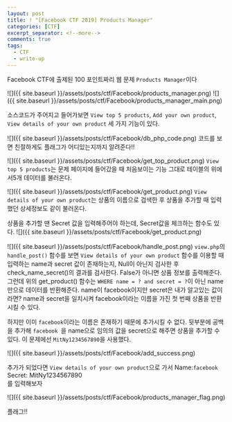 ```yaml
---
layout: post
title: ! "[Facebook CTF 2019] Products Manager"
categories: [CTF]
excerpt_separator: <!--more-->
comments: true
tags:
  - CTF
  - write-up
---
```


Facebook CTF에 출제된 100 포인트짜리 웹 문제 `Products Manager`이다

![]({{ site.baseurl }}/assets/posts/ctf/Facebook/products_manager.png)
![]({{ site.baseurl }}/assets/posts/ctf/Facebook/products_manager_main.png)

소스코드가 주어지고 들어가보면 `View top 5 products`, `Add your own product`, `View details of your own product` 세 가지 기능이 있다.<br>

![]({{ site.baseurl }}/assets/posts/ctf/Facebook/db_php_code.png)
코드를 보면 친절하게도 플래그가 어디있는지까지 알려준다!!

![]({{ site.baseurl }}/assets/posts/ctf/Facebook/get_top_product.png)
`View top 5 products`는 문제 페이지에 들어갔을 때 처음보이는 기능 그대로 테이블의 위에서5개 데이터를 불러온다.

![]({{ site.baseurl }}/assets/posts/ctf/Facebook/get_product.png)
`View details of your own product`는 상품의 이름으로 검색한 후 상품을 추가할 때 입력했던 상세정보도 같이 불러온다.


상품을 추가할 땐 Secret 값을 입력해주어야 하는데, Secret값을 체크하는 함수도 있다.
![]({{ site.baseurl }}/assets/posts/ctf/Facebook/get_product.png)

![]({{ site.baseurl }}/assets/posts/ctf/Facebook/handle_post.png)
`view.php`의 `handle_post()` 함수를 보면 `View details of your own product` 함수를 이용할 때
입력하는 name과 secret 값이 존재하는지, Null이 아닌지 검사한 후
check_name_secret()의 결과를 검사한다. False가 아니면 상품 정보를 출력해준다.
그런데 위의 get_product() 함수는 `WHERE name = ? and secret = ?`이 아닌 name만으로 데이터를 반환해준다.
name이 facebook이지만 secret은 내가 알고있는 값이라면? name과 secret을 일치시켜 facebook이라는 이름을 가진
첫 번째 상품을 반환시킬 수 있다.

하지만 이미 `facebook`이라는 이름은 존재하기 때문에 추가시킬 수 없다.
뒷부분에 공백을 추가해 `facebook `을 name으로 임의의 값을 secret으로 해주면 상품을 추가할 수 있다.
이 문제에선 `MitNy1234567890`을 사용했다.

![]({{ site.baseurl }}/assets/posts/ctf/Facebook/add_success.png)

추가가 되었다면 `View details of your own product`으로 가서
Name:`facebook `<br>
Secret: MitNy1234567890  <br> 를 입력해보자

![]({{ site.baseurl }}/assets/posts/ctf/Facebook/products_manager_flag.png)

플래그!!
